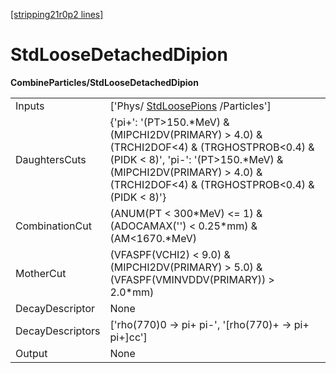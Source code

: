 [[stripping21r0p2 lines]](./stripping21r0p2-commonparticles)

# StdLooseDetachedDipion

**CombineParticles/StdLooseDetachedDipion**

|                  |                                                                                                                                                                                                                          |
|------------------|--------------------------------------------------------------------------------------------------------------------------------------------------------------------------------------------------------------------------|
| Inputs           | ['Phys/ [StdLoosePions](./stripping21r0p2-stdloosepions) /Particles']                                                                                                                                                  |
| DaughtersCuts    | {'pi+': '(PT\>150.\*MeV) & (MIPCHI2DV(PRIMARY) \> 4.0) & (TRCHI2DOF\<4) & (TRGHOSTPROB\<0.4) & (PIDK \< 8)', 'pi-': '(PT\>150.\*MeV) & (MIPCHI2DV(PRIMARY) \> 4.0) & (TRCHI2DOF\<4) & (TRGHOSTPROB\<0.4) & (PIDK \< 8)'} |
| CombinationCut   | (ANUM(PT \< 300\*MeV) \<= 1) & (ADOCAMAX('') \< 0.25\*mm) & (AM\<1670.\*MeV)                                                                                                                                             |
| MotherCut        | (VFASPF(VCHI2) \< 9.0) & (MIPCHI2DV(PRIMARY) \> 5.0) & (VFASPF(VMINVDDV(PRIMARY)) \> 2.0\*mm)                                                                                                                            |
| DecayDescriptor  | None                                                                                                                                                                                                                     |
| DecayDescriptors | ['rho(770)0 -\> pi+ pi-', '[rho(770)+ -\> pi+ pi+]cc']                                                                                                                                                               |
| Output           | None                                                                                                                                                                                                                     |
